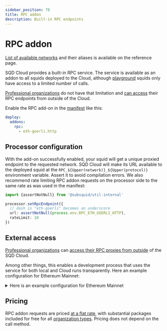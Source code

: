 ```yaml
---
sidebar_position: 70
title: RPC addon
description: Built-in RPC endpoints
---
```


# RPC addon

[List of available networks](/cloud/reference/rpc-proxy-networks) and their aliases is available on the reference page.

SQD Cloud provides a built-in RPC service. The service is available as an addon to all squids deployed to the Cloud, although [playground](/cloud/resources/organizations/#playgrounds) squids only have access to a limited number of calls.

[Professional organizations](/cloud/resources/organizations/#professional-organizations) do not have that limitation and [can access](#external-access) their RPC endpoints from outside of the Cloud.

Enable the RPC add-on in the [manifest](/cloud/reference/manifest) like this:
```yaml
deploy:
  addons:
    rpc:
      - eth-goerli.http
```

## Processor configuration

With the add-on successfully enabled, your squid will get a unique proxied endpoint to the requested network. SQD Cloud will make its URL available to the deployed squid at the `RPC_${Upper(network)}_${Upper(protocol)}` environment variable. Assert it to avoid compilation errors. We also recommend rate limiting RPC addon requests on the processor side to the same rate as was used in the manifest:
```ts
import {assertNotNull} from '@subsquid/util-internal'

processor.setRpcEndpoint({
  // dash in "eth-goerli" becomes an underscore
  url: assertNotNull(process.env.RPC_ETH_GOERLI_HTTP),
  rateLimit: 10
})
```

## External access

[Professional organizations](/cloud/resources/organizations/#professional-organizations) can [access their RPC proxies from outside](https://app.subsquid.io/rpc) of the SQD Cloud.

Among other things, this enables a development process that uses the service for both local and Cloud runs transparently. Here an example configuration for Ethereum Mainnet:

<details>

<summary>Here is an example configuration for Ethereum Mainnet</summary>

1. Add the following variable to `.env`:
   ```bash
   # get the url from https://app.subsquid.io/rpc/chains/eth
   RPC_ETH_HTTP=<your_rpc_url_for_external_use>
   ```

2. Enable the RPC addon in squid.yaml:
   ```yaml
   deploy:
     addons:
       rpc:
         - eth.http
   ```
   This will add and populate the `RPC_ETH_HTTP` variable for Cloud deployments.


3. Configure the processor to use the URL from `RPC_ETH_HTTP`:
   ```ts
   import {EvmBatchProcessor} from '@subsquid/evm-processor'
   import {assertNotNull} from '@subsquid/util-internal'

   export const processor = new EvmBatchProcessor()
     .setRpcEndpoint(assertNotNull(process.env.RPC_ETH_HTTP))
     // ...the rest of the processor configuration
   ```

</details>

## Pricing

RPC addon requests are priced [at a flat rate](/cloud/pricing/#rpc-requests), with substantial packages included for free for all [organization types](/cloud/resources/organizations). Pricing does not depend on the call method.
